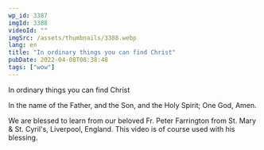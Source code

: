 ```yaml
---
wp_id: 3387
imgId: 3388
videoId: ""
imgSrc: /assets/thumbnails/3388.webp
lang: en
title: "In ordinary things you can find Christ"
pubDate: 2022-04-08T08:38:48
tags: ["wow"]
---
```


<p>In ordinary things you can find Christ</p>
<p>In the name of the Father, and the Son, and the Holy Spirit; One God, Amen.</p>
<p>We are blessed to learn from our beloved Fr. Peter Farrington from St. Mary &amp; St. Cyril's, Liverpool, England. This video is of course used with his blessing.</p>
